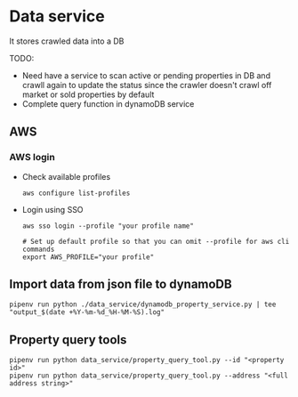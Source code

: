 # Data service
It stores crawled data into a DB

TODO:
- Need have a service to scan active or pending properties in DB and crawll again to update the status since the crawler doesn't crawl off market or sold properties by default
- Complete query function in dynamoDB service


## AWS
### AWS login

- Check available profiles
    ```shell
    aws configure list-profiles
    ```

- Login using SSO
    ```shell
    aws sso login --profile "your profile name"
    ```

    ```shell
    # Set up default profile so that you can omit --profile for aws cli commands
    export AWS_PROFILE="your profile"
    ```

## Import data from json file to dynamoDB
```shell
pipenv run python ./data_service/dynamodb_property_service.py | tee "output_$(date +%Y-%m-%d_%H-%M-%S).log"
```

## Property query tools
```shell
pipenv run python data_service/property_query_tool.py --id "<property id>"
pipenv run python data_service/property_query_tool.py --address "<full address string>"
```
